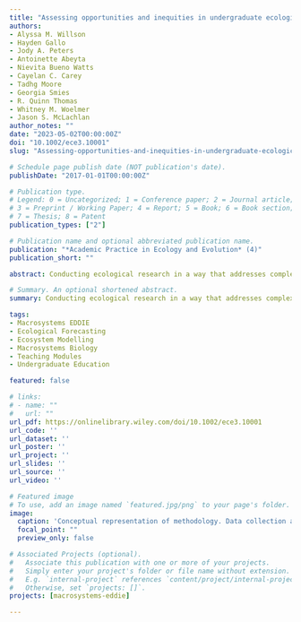 ```yaml
---
title: "Assessing opportunities and inequities in undergraduate ecological forecasting education"
authors:
- Alyssa M. Willson
- Hayden Gallo
- Jody A. Peters
- Antoinette Abeyta
- Nievita Bueno Watts
- Cayelan C. Carey
- Tadhg Moore
- Georgia Smies
- R. Quinn Thomas
- Whitney M. Woelmer
- Jason S. McLachlan
author_notes: ""
date: "2023-05-02T00:00:00Z"
doi: "10.1002/ece3.10001"
slug: "Assessing-opportunities-and-inequities-in-undergraduate-ecological-forecasting-education"

# Schedule page publish date (NOT publication's date).
publishDate: "2017-01-01T00:00:00Z"

# Publication type.
# Legend: 0 = Uncategorized; 1 = Conference paper; 2 = Journal article;
# 3 = Preprint / Working Paper; 4 = Report; 5 = Book; 6 = Book section;
# 7 = Thesis; 8 = Patent
publication_types: ["2"]

# Publication name and optional abbreviated publication name.
publication: "*Academic Practice in Ecology and Evolution* (4)"
publication_short: ""

abstract: Conducting ecological research in a way that addresses complex, real-world problems requires a diverse, interdisciplinary and quantitatively trained ecology and environmental science workforce. This begins with equitably training students in ecology, interdisciplinary science, and quantitative skills at the undergraduate level. Understanding the current undergraduate curriculum landscape in ecology and environmental sciences allows for targeted interventions to improve equitable educational opportunities. Ecological forecasting is a sub-discipline of ecology with roots in interdisciplinary and quantitative science. We use ecological forecasting to show how ecology and environmental science undergraduate curriculum could be evaluated and ultimately restructured to address the needs of the 21st century workforce. To characterize the current state of ecological forecasting education, we compiled existing resources for teaching and learning ecological forecasting at three curriculum levels; online resources; US university courses on ecological forecasting; and US university courses on topics related to ecological forecasting. We found persistent patterns (1) in what topics are taught to US undergraduate students at each of the curriculum levels; and (2) in the accessibility of resources, in terms of course availability at higher education institutions in the United States. We developed and implemented programs to increase the accessibility and comprehensiveness of ecological forecasting undergraduate education, including initiatives to engage specifically with Native American undergraduates and online resources for learning quantitative concepts at the undergraduate level. Such steps enhance the capacity of ecological forecasting to be more inclusive to undergraduate students from diverse backgrounds and expose more students to quantitative training.

# Summary. An optional shortened abstract.
summary: Conducting ecological research in a way that addresses complex, real-world problems requires a diverse, interdisciplinary and quantitatively trained ecology and environmental science workforce.  We use ecological forecasting to show how ecology and environmental science undergraduate curriculum could be evaluated and ultimately restructured to address the needs of the 21st century workforce. We developed and implemented programs to increase the accessibility and comprehensiveness of ecological forecasting undergraduate education, including initiatives to engage specifically with Native American undergraduates and online resources for learning quantitative concepts at the undergraduate level.

tags:
- Macrosystems EDDIE
- Ecological Forecasting
- Ecosystem Modelling
- Macrosystems Biology
- Teaching Modules
- Undergraduate Education

featured: false

# links:
# - name: ""
#   url: ""
url_pdf: https://onlinelibrary.wiley.com/doi/10.1002/ece3.10001
url_code: ''
url_dataset: ''
url_poster: ''
url_project: ''
url_slides: ''
url_source: ''
url_video: ''

# Featured image
# To use, add an image named `featured.jpg/png` to your page's folder. 
image:
  caption: 'Conceptual representation of methodology. Data collection and analysis at each of our three curriculum levels. From left to right, dark blue represents the process of data collection and analysis for online resources, teal represents the process for forecasting course lessons, and light blue represents the process for forecasting-adjacent courses.'
  focal_point: ""
  preview_only: false

# Associated Projects (optional).
#   Associate this publication with one or more of your projects.
#   Simply enter your project's folder or file name without extension.
#   E.g. `internal-project` references `content/project/internal-project/index.md`.
#   Otherwise, set `projects: []`.
projects: [macrosystems-eddie]

---
```



